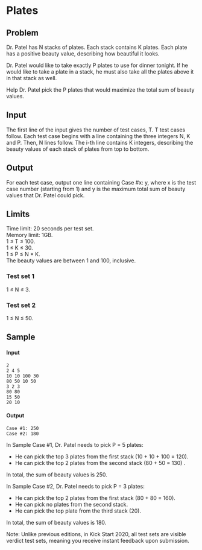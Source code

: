 # Plates

## Problem
Dr. Patel has N stacks of plates. Each stack contains K plates. Each plate has a positive beauty value, describing how beautiful it looks.

Dr. Patel would like to take exactly P plates to use for dinner tonight. If he would like to take a plate in a stack, he must also take all the plates above it in that stack as well.

Help Dr. Patel pick the P plates that would maximize the total sum of beauty values.

## Input
The first line of the input gives the number of test cases, T. T test cases follow. Each test case begins with a line containing the three integers N, K and P. Then, N lines follow. The i-th line contains K integers, describing the beauty values of each stack of plates from top to bottom.

## Output
For each test case, output one line containing Case #x: y, where x is the test case number (starting from 1) and y is the maximum total sum of beauty values that Dr. Patel could pick.

## Limits
Time limit: 20 seconds per test set.  
Memory limit: 1GB.  
1 ≤ T ≤ 100.  
1 ≤ K ≤ 30.  
1 ≤ P ≤ N * K.  
The beauty values are between 1 and 100, inclusive.

### Test set 1
1 ≤ N ≤ 3.

### Test set 2
1 ≤ N ≤ 50.

## Sample

#### Input
```
2
2 4 5
10 10 100 30
80 50 10 50
3 2 3
80 80
15 50
20 10
```
#### Output
```
Case #1: 250
Case #2: 180
```


In Sample Case #1, Dr. Patel needs to pick P = 5 plates:

* He can pick the top 3 plates from the first stack (10 + 10 + 100 = 120).
* He can pick the top 2 plates from the second stack (80 + 50 = 130) .

In total, the sum of beauty values is 250.

In Sample Case #2, Dr. Patel needs to pick P = 3 plates:
* He can pick the top 2 plates from the first stack (80 + 80 = 160).
* He can pick no plates from the second stack.
* He can pick the top plate from the third stack (20).

In total, the sum of beauty values is 180.

Note: Unlike previous editions, in Kick Start 2020, all test sets are visible verdict test sets, meaning you receive instant feedback upon submission.
